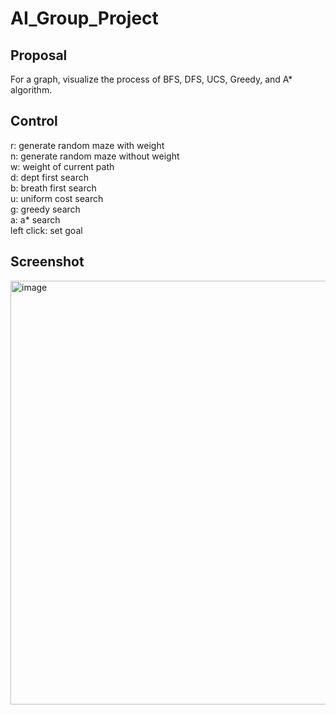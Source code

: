 # AI_Group_Project

## Proposal
For a graph, visualize the process of BFS, DFS, UCS, Greedy, and A* algorithm.

## Control
r: generate random maze with weight<br />
n: generate random maze without weight<br />
w: weight of current path<br />
d: dept first search<br />
b: breath first search<br />
u: uniform cost search<br />
g: greedy search<br />
a: a* search<br />
left click: set goal

## Screenshot
<img width="678" alt="image" src="https://user-images.githubusercontent.com/61720063/228260035-435b1b0c-ff7d-42ae-877f-a68e0c30f3bb.png">
